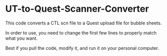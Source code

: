 # UT-to-Quest-Scanner-Converter
This code converts a CTL scn file to a Quest upload file for bubble sheets.

In order to use, you need to change the first few lines to properly match what you want.

Best if you pull the code, modify it, and run it on your personal computer.
